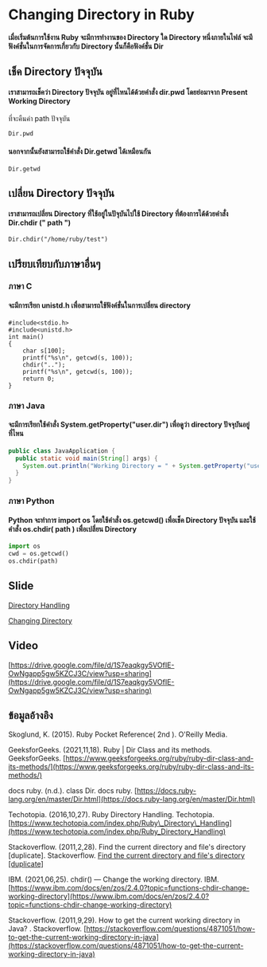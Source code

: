 # Changing Directory in Ruby

#### เมื่อเริ่มต้นการใช้งาน Ruby จะมีการทำงานของ Directory ใด Directory หนึ่งภายในไฟล์ จะมีฟังค์ชั่นในการจัดการเกี่ยวกับ Directory นั้นก็คือฟังค์ชั่น Dir

## **เช็ค Directory ปัจจุบัน**

#### เราสามารถเช็คว่า Directory ปัจจุบัน อยู่ที่ไหนได้ด้วยคำสั่ง dir.pwd โดยย่อมาจาก Present Working Directory&#x20;

ที่จะคืนค่า path ปัจจุบัน

```
Dir.pwd
```

#### นอกจากนั้นยังสามารถใช้คำสั่ง Dir.getwd ได้เหมือนกัน

```
Dir.getwd
```

## เปลี่ยน Directory ปัจจุบัน

#### เราสามารถเปลี่ยน Directory ที่ใช้อยู่ในปัจุบันไปใช้ Directory ที่ต้องการได้ด้วยคำสั่ง Dir.chdir (" path ")

```
Dir.chdir("/home/ruby/test")
```

## เปรียบเทียบกับภาษาอื่นๆ

### ภาษา C

#### จะมีการเรียก unistd.h เพื่อสามารถใช้ฟังค์ชั่นในการเปลี่ยน directory&#x20;

```
#include<stdio.h> 
#include<unistd.h> 
int main() 
{ 
    char s[100]; 
    printf("%s\n", getcwd(s, 100)); 
    chdir(".."); 
    printf("%s\n", getcwd(s, 100)); 
    return 0; 
} 
```

### ภาษา Java&#x20;

#### จะมีการเรียกใช้คำสั่ง System.getProperty("user.dir") เพื่อดูว่า directory ปัจจุบันอยู่ที่ไหน

```java
public class JavaApplication {
  public static void main(String[] args) {
    System.out.println("Working Directory = " + System.getProperty("user.dir"));
  }
}
```

### ภาษา Python&#x20;

#### Python จะทำการ import os โดยใช้คำสั่ง os.getcwd() เพื่อเช็ค Directory ปัจจุบัน และใช้คำสั่ง os.chdir( path ) เพื่อเปลี่ยน Directory

```python
import os
cwd = os.getcwd()
os.chdir(path)
```

## Slide
[Directory Handling](https://drive.google.com/file/d/1NkM7SXjiFKanTARGXMdOzSycJcODlghk/view?usp=sharing)

[Changing Directory](https://drive.google.com/file/d/10cdV5I0ejlBnO54zz7EJQb302A5_mhf8/view?usp=sharing)

## Video

[https://drive.google.com/file/d/1S7eaqkgy5VOfIE-OwNgapp5gw5KZCJ3C/view?usp=sharing](https://drive.google.com/file/d/1S7eaqkgy5VOfIE-OwNgapp5gw5KZCJ3C/view?usp=sharing)

## ข้อมูลอ้างอิง

Skoglund, K. (2015). Ruby Pocket Reference( 2nd ). O'Reilly Media.

GeeksforGeeks. (2021,11,18). Ruby | Dir Class and its methods. GeeksforGeeks. [https://www.geeksforgeeks.org/ruby/ruby-dir-class-and-its-methods/](https://www.geeksforgeeks.org/ruby/ruby-dir-class-and-its-methods/)

docs ruby. (n.d.). class Dir. docs ruby. [https://docs.ruby-lang.org/en/master/Dir.html](https://docs.ruby-lang.org/en/master/Dir.html)

Techotopia. (2016,10,27). Ruby Directory Handling. Techotopia. [https://www.techotopia.com/index.php/Ruby\_Directory\_Handling](https://www.techotopia.com/index.php/Ruby_Directory_Handling)

Stackoverflow. (2011,2,28). Find the current directory and file's directory \[duplicate]. Stackoverflow. [Find the current directory and file's directory \[duplicate\]](https://stackoverflow.com/questions/5137497/find-the-current-directory-and-files-directory)

IBM. (2021,06,25). chdir() — Change the working directory. IBM. [https://www.ibm.com/docs/en/zos/2.4.0?topic=functions-chdir-change-working-directory](https://www.ibm.com/docs/en/zos/2.4.0?topic=functions-chdir-change-working-directory)

Stackoverflow. (2011,9,29). How to get the current working directory in Java? . Stackoverflow. [https://stackoverflow.com/questions/4871051/how-to-get-the-current-working-directory-in-java](https://stackoverflow.com/questions/4871051/how-to-get-the-current-working-directory-in-java)
